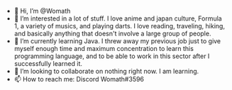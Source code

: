 - 👋 Hi, I’m @Womath
- 👀 I’m interested in a lot of stuff. I love anime and japan culture, Formula 1, a variety of musics, and playing darts. I love reading, traveling, hiking,
and basically anything that doesn't involve a large group of people. 
- 🌱 I’m currently learning Java. I threw away my previous job just to give myself enough time and maximum concentration to learn this programming language,
and to be able to work in this sector after I successfully learned it. 
- 💞️ I’m looking to collaborate on nothing right now. I am learning. 
- 📫 How to reach me: Discord Womath#3596

<!---
Womath/Womath is a ✨ special ✨ repository because its `README.md` (this file) appears on your GitHub profile.
You can click the Preview link to take a look at your changes.
--->
